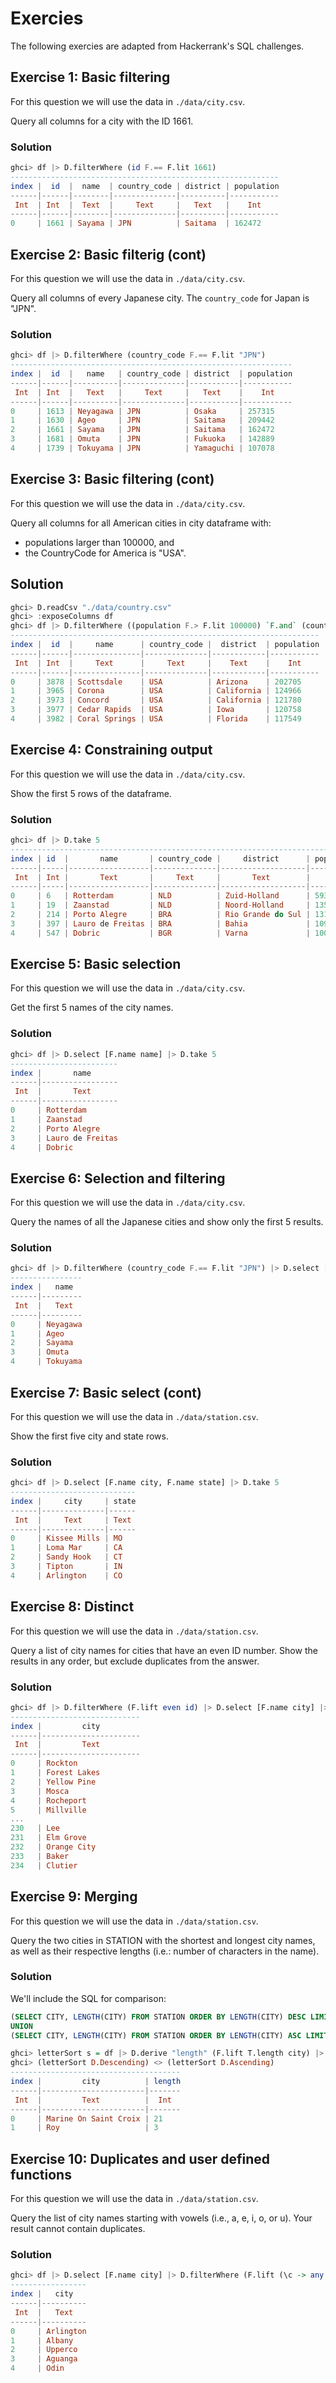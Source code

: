 # Exercies

The following exercies are adapted from Hackerrank's SQL challenges.

## Exercise 1: Basic filtering
For this question we will use the data in `./data/city.csv`.

Query all columns for a city with the ID 1661.

### Solution
```haskell
ghci> df |> D.filterWhere (id F.== F.lit 1661)
------------------------------------------------------------
index |  id  |  name  | country_code | district | population
------|------|--------|--------------|----------|-----------
 Int  | Int  |  Text  |     Text     |   Text   |    Int    
------|------|--------|--------------|----------|-----------
0     | 1661 | Sayama | JPN          | Saitama  | 162472
```

## Exercise 2: Basic filterig (cont)
For this question we will use the data in `./data/city.csv`.

Query all columns of every Japanese city. The `country_code` for Japan is "JPN".

### Solution
```haskell
ghci> df |> D.filterWhere (country_code F.== F.lit "JPN")
---------------------------------------------------------------
index |  id  |   name   | country_code | district  | population
------|------|----------|--------------|-----------|-----------
 Int  | Int  |   Text   |     Text     |   Text    |    Int    
------|------|----------|--------------|-----------|-----------
0     | 1613 | Neyagawa | JPN          | Osaka     | 257315    
1     | 1630 | Ageo     | JPN          | Saitama   | 209442    
2     | 1661 | Sayama   | JPN          | Saitama   | 162472    
3     | 1681 | Omuta    | JPN          | Fukuoka   | 142889    
4     | 1739 | Tokuyama | JPN          | Yamaguchi | 107078
```

## Exercise 3: Basic filtering (cont)
For this question we will use the data in `./data/city.csv`.

Query all columns for all American cities in city dataframe with:
* populations larger than 100000, and
* the CountryCode for America is "USA".

## Solution
```haskell
ghci> D.readCsv "./data/country.csv"
ghci> :exposeColumns df
ghci> df |> D.filterWhere ((population F.> F.lit 100000) `F.and` (country_code F.== F.lit "USA"))
---------------------------------------------------------------------
index |  id  |     name      | country_code |  district  | population
------|------|---------------|--------------|------------|-----------
 Int  | Int  |     Text      |     Text     |    Text    |    Int    
------|------|---------------|--------------|------------|-----------
0     | 3878 | Scottsdale    | USA          | Arizona    | 202705    
1     | 3965 | Corona        | USA          | California | 124966    
2     | 3973 | Concord       | USA          | California | 121780    
3     | 3977 | Cedar Rapids  | USA          | Iowa       | 120758    
4     | 3982 | Coral Springs | USA          | Florida    | 117549
```

## Exercise 4: Constraining output
For this question we will use the data in `./data/city.csv`.

Show the first 5 rows of the dataframe.

### Solution
```haskell
ghci> df |> D.take 5
------------------------------------------------------------------------------
index | id  |       name       | country_code |     district      | population
------|-----|------------------|--------------|-------------------|-----------
 Int  | Int |       Text       |     Text     |       Text        |    Int    
------|-----|------------------|--------------|-------------------|-----------
0     | 6   | Rotterdam        | NLD          | Zuid-Holland      | 593321    
1     | 19  | Zaanstad         | NLD          | Noord-Holland     | 135621    
2     | 214 | Porto Alegre     | BRA          | Rio Grande do Sul | 1314032   
3     | 397 | Lauro de Freitas | BRA          | Bahia             | 109236    
4     | 547 | Dobric           | BGR          | Varna             | 100399
```

## Exercise 5: Basic selection
For this question we will use the data in `./data/city.csv`.

Get the first 5 names of the city names.

### Solution
```haskell
ghci> df |> D.select [F.name name] |> D.take 5
------------------------
index |       name      
------|-----------------
 Int  |       Text      
------|-----------------
0     | Rotterdam       
1     | Zaanstad        
2     | Porto Alegre    
3     | Lauro de Freitas
4     | Dobric
```

## Exercise 6: Selection and filtering
For this question we will use the data in `./data/city.csv`.

Query the names of all the Japanese cities and show only the first 5 results.


### Solution
```haskell
ghci> df |> D.filterWhere (country_code F.== F.lit "JPN") |> D.select [F.name name] |> D.take 5
----------------
index |   name  
------|---------
 Int  |   Text  
------|---------
0     | Neyagawa
1     | Ageo    
2     | Sayama  
3     | Omuta   
4     | Tokuyama
```

## Exercise 7: Basic select (cont)
For this question we will use the data in `./data/station.csv`.

Show the first five city and state rows.

### Solution
```haskell
ghci> df |> D.select [F.name city, F.name state] |> D.take 5
----------------------------
index |     city     | state
------|--------------|------
 Int  |     Text     | Text 
------|--------------|------
0     | Kissee Mills | MO   
1     | Loma Mar     | CA   
2     | Sandy Hook   | CT   
3     | Tipton       | IN   
4     | Arlington    | CO 
```

## Exercise 8: Distinct
For this question we will use the data in `./data/station.csv`.

Query a list of city names for cities that have an even ID number. Show the results in any order, but exclude duplicates from the answer.


### Solution
```haskell
ghci> df |> D.filterWhere (F.lift even id) |> D.select [F.name city] |> D.distinct 
-----------------------------
index |         city         
------|----------------------
 Int  |         Text         
------|----------------------
0     | Rockton              
1     | Forest Lakes         
2     | Yellow Pine          
3     | Mosca                
4     | Rocheport            
5     | Millville            
...
230   | Lee                  
231   | Elm Grove            
232   | Orange City          
233   | Baker                
234   | Clutier
```

## Exercise 9: Merging

For this question we will use the data in `./data/station.csv`.

Query the two cities in STATION with the shortest and longest city names, as well as their respective lengths (i.e.: number of characters in the name).

### Solution

We'll include the SQL for comparison:

```SQL
(SELECT CITY, LENGTH(CITY) FROM STATION ORDER BY LENGTH(CITY) DESC LIMIT 1)
UNION
(SELECT CITY, LENGTH(CITY) FROM STATION ORDER BY LENGTH(CITY) ASC LIMIT 1);
```


```haskell
ghci> letterSort s = df |> D.derive "length" (F.lift T.length city) |> D.select [F.name city, "length"] |> D.sortBy s ["length"] |> D.take 1
ghci> (letterSort D.Descending) <> (letterSort D.Ascending)
--------------------------------------
index |         city          | length
------|-----------------------|-------
 Int  |         Text          |  Int
------|-----------------------|-------
0     | Marine On Saint Croix | 21
1     | Roy                   | 3
```

## Exercise 10: Duplicates and user defined functions

For this question we will use the data in `./data/station.csv`.

Query the list of city names starting with vowels (i.e., a, e, i, o, or u). Your result cannot contain duplicates.

### Solution

```haskell
ghci> df |> D.select [F.name city] |> D.filterWhere (F.lift (\c -> any (`T.isPrefixOf` (T.toLower c)) ["a", "e", "i", "o", "u"]) city) |> D.take 5
-----------------
index |   city
------|----------
 Int  |   Text
------|----------
0     | Arlington
1     | Albany
2     | Upperco
3     | Aguanga
4     | Odin
```
